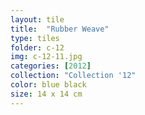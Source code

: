 ```yaml
---
layout: tile
title:  "Rubber Weave"
type: tiles
folder: c-12
img: c-12-11.jpg
categories: [2012]
collection: "Collection '12"
color: blue black
size: 14 x 14 cm
---
```



